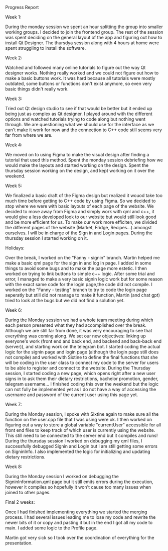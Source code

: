 Progress Report

Week 1:

During the monday session we spent an hour splitting the group into smaller working groups. I decided to join the frontend group. The rest of the session was spent deciding on the general layout of the app and figuring out how to install Qt Designer. The thursdya session along with 4 hours at home were spent struggling to install the software.

Week 2:

Watched and followed many online tutorials to figure out the way Qt designer works. Nothing really worked and we could not figure out how to make a basic buttons work. It was hard because all tutorials were mostly outdated, some buttons or functions don't  exist anymore, so even very basic things didn't really work.

Week 3:

Tried out Qt design studio to see if that would be better but it ended up being just as complex as Qt designer. I played around with the different options and watched tutorials  trying to code along but nothing went through. We are questioning what we should use for the interface as we can't make it work for now and the connection to C++ code still seems very far from where we are.

Week 4:

We moved on to using Figma to make the visual design after finding a tutorial that used this method. Spent the monday session debriefing how we would make the layouts and started working on the design. Spent the thursday session working on the design, and kept working on it over the weekend.


Week 5:

We finalized a basic draft of the Figma design but realized it wouod take too much time before getting to C++ code by using Figma. So we decided to stop where we were with basic layouts of each page of the website. We decided to move away from Figma and simply work with qml and c++, it would give a less developed look to our website but would still look good and be more efficient for us. To make our work more efficiten, we divided the different pages of the website (Market, Fridge, Recipes...) amongst ourselves. I will be in charge of the Sign in and Login pages. During the thursday session I started working on it.

Holidays:

Over the break, I worked on the "Fanny - signin" branch. Martin helped me make a basic qml page for the sign in and log in page. I added in some things to avoid some bugs and to make the page more estetic. I then worked on trying to link buttons to simple c++ logic. After some trial and error, I managed to make a very basic signin logic work but for some reason with the exact same code for the login page,the code did not compile. I worked on the "Fanny - testing" branch to try to code the login page seperatly but still did not manage to make it function, Martin (and chat gpt) tried to look at the bugs but we did not find a solution yet.

Week 6:

During the Monday session we had a whole team meeting during which each person presented what they had accomplished over the break. Although we are still far from done, it was very encouraging to see that everything was coming along. We set our new objectives: linking up everyone's work (front end and back end, and backend and back-back end (server)), and starting work on the telegram bot. 
I started coding the actual logic for the signin page and login page (although the login page still does not compile) and worked with Sixtine to define the final functions that she will be coding in the user class to connect my code to the server for users to be able to register and connect to the website.
During the Thursday session, I started coding a new page, which opens right after a new user signs in to ask them their dietary restrictions, bachelor promotion, gender, telegram username... I finished coding this over the weekend but the logic can not fully be implemented yet as I do not have a way of accessing the username and password of the current user using this page yet. 

Week 7:

During the Monday session, I spoke with Sixtine again to make sure all the function on the user.cpp file that I was using were ok. I then worked on figuring out a way to store a global variable "currentUser" accessible for all front end files to keep track of which user is currently using the website. This still need to be connected  to the server end but it compiles and runs!
During the thursday session I worked on debugging my qml files, I successfully debugged Signin and Login but I am still getting some errors on SigninInfo. I also implemented the logic for initializing and updating dietary restrictions.

Week 8:

During the Monday session I worked on debugging the SigninInformation.qml page  but it still emits errors during the execution, however it compiles so hopefully 
it won't cause too many issues when joined to other pages.

Final 2 weeks:

Once I had finished implementing everything we started the merging process. I had several issues leading me to lose my code and rewrite the newer bits of it or copy and pasting it but in the end I got all my code to main. I added some logic to the Profile page.

Martin got very sick so I took over the coordination of everything for the presentation.
